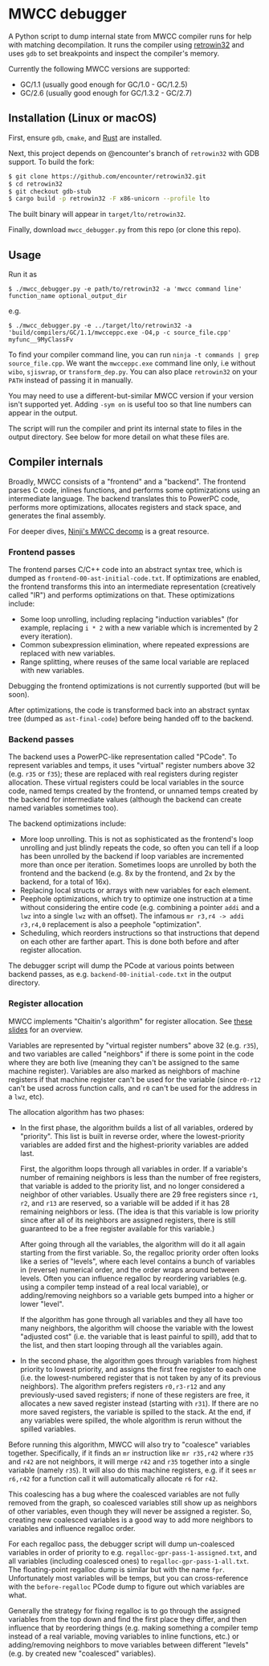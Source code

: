 # MWCC debugger

A Python script to dump internal state from MWCC compiler runs for help with matching
decompilation. It runs the compiler using [retrowin32](https://github.com/evmar/retrowin32)
and uses `gdb` to set breakpoints and inspect the compiler's memory.

Currently the following MWCC versions are supported:
* GC/1.1 (usually good enough for GC/1.0 - GC/1.2.5)
* GC/2.6 (usually good enough for GC/1.3.2 - GC/2.7)

## Installation (Linux or macOS)

First, ensure `gdb`, `cmake`, and [Rust](https://rustup.rs/) are installed.

Next, this project depends on @encounter's branch of `retrowin32` with GDB support.
To build the fork:
```bash
$ git clone https://github.com/encounter/retrowin32.git
$ cd retrowin32
$ git checkout gdb-stub
$ cargo build -p retrowin32 -F x86-unicorn --profile lto
```
The built binary will appear in `target/lto/retrowin32`.

Finally, download `mwcc_debugger.py` from this repo (or clone this repo).

## Usage

Run it as
```
$ ./mwcc_debugger.py -e path/to/retrowin32 -a 'mwcc command line' function_name optional_output_dir
```
e.g.
```
$ ./mwcc_debugger.py -e ../target/lto/retrowin32 -a 'build/compilers/GC/1.1/mwcceppc.exe -O4,p -c source_file.cpp' myfunc__9MyClassFv
```

To find your compiler command line, you can run `ninja -t commands | grep source_file.cpp`.
We want the `mwcceppc.exe` command line only, i.e without `wibo`, `sjiswrap`, or
`transform_dep.py`. You can also place `retrowin32` on your `PATH` instead of passing it in manually.

You may need to use a different-but-similar MWCC version if your version isn't
supported yet. Adding `-sym on` is useful too so that line numbers can appear in
the output.

The script will run the compiler and print its internal state to files in the
output directory. See below for more detail on what these files are.

## Compiler internals

Broadly, MWCC consists of a "frontend" and a "backend". The frontend parses C
code, inlines functions, and performs some optimizations using an intermediate
language. The backend translates this to PowerPC code, performs more
optimizations, allocates registers and stack space, and generates the final
assembly.

For deeper dives, [Ninji's MWCC decomp](https://git.wuffs.org/MWCC/tree/?h=main)
is a great resource.

### Frontend passes

The frontend parses C/C++ code into an abstract syntax tree, which is dumped as
`frontend-00-ast-initial-code.txt`. If optimizations are enabled, the frontend
transforms this into an intermediate representation (creatively called "IR") and
performs optimizations on that. These optimizations include:
* Some loop unrolling, including replacing "induction variables" (for example,
  replacing `i * 2` with a new variable which is incremented by 2 every
  iteration).
* Common subexpression elimination, where repeated expressions are replaced with new variables.
* Range splitting, where reuses of the same local variable are replaced with new variables.

Debugging the frontend optimizations is not currently supported (but will be
soon).

After optimizations, the code is transformed back into an abstract syntax tree
(dumped as `ast-final-code`) before being handed off to the backend.

### Backend passes

The backend uses a PowerPC-like representation called "PCode". To represent
variables and temps, it uses "virtual" register numbers above 32 (e.g. `r35` or
`f35`); these are replaced with real registers during register allocation. These
virtual registers could be local variables in the source code, named temps
created by the frontend, or unnamed temps created by the backend for
intermediate values (although the backend can create named variables sometimes
too).

The backend optimizations include:
* More loop unrolling. This is not as sophisticated as the frontend's loop
  unrolling and just blindly repeats the code, so often you can tell if a loop
  has been unrolled by the backend if loop variables are incremented more than
  once per iteration. Sometimes loops are unrolled by both the frontend and the
  backend (e.g. 8x by the frontend, and 2x by the backend, for a total of 16x).
* Replacing local structs or arrays with new variables for each element.
* Peephole optimizations, which try to optimize one instruction at a time
  without considering the entire code (e.g. combining a pointer `addi` and a
  `lwz` into a single `lwz` with an offset). The infamous
  `mr r3,r4 -> addi r3,r4,0` replacement is also a peephole "optimization".
* Scheduling, which reorders instructions so that instructions that depend on
  each other are farther apart. This is done both before and after register
  allocation.

The debugger script will dump the PCode at various points between backend passes,
as e.g. `backend-00-initial-code.txt` in the output directory.

### Register allocation

MWCC implements "Chaitin's algorithm" for register allocation. See
[these slides](https://web.cecs.pdx.edu/~mperkows/temp/register-allocation.pdf) for
an overview.

Variables are represented by "virtual register numbers" above 32 (e.g. `r35`),
and two variables are called "neighbors" if there is some point in the code
where they are both live (meaning they can't be assigned to the same machine
register). Variables are also marked as neighbors of machine registers if that
machine register can't be used for the variable (since `r0-r12` can't be used
across function calls, and `r0` can't be used for the address in a `lwz`, etc).

The allocation algorithm has two phases:

* In the first phase, the algorithm builds a list of all variables, ordered by
  "priority". This list is built in reverse order, where the lowest-priority
  variables are added first and the highest-priority variables are added last.

  First, the algorithm loops through all variables in order. If a variable's
  number of remaining neighbors is less than the number of free registers, that
  variable is added to the priority list, and no longer considered a neighbor of
  other variables. Usually there are 29 free registers since `r1`, `r2`, and
  `r13` are reserved, so a variable will be added if it has 28 remaining
  neighbors or less. (The idea is that this variable is low priority since after
  all of its neighbors are assigned registers, there is still guaranteed to be a
  free register available for this variable.)

  After going through all the variables, the algorithm will do it all again
  starting from the first variable. So, the regalloc priority order often looks
  like a series of "levels", where each level contains a bunch of variables in
  (reverse) numerical order, and the order wraps around between levels. Often
  you can influence regalloc by reordering variables (e.g. using a compiler temp
  instead of a real local variable), or adding/removing neighbors so a variable
  gets bumped into a higher or lower "level".

  If the algorithm has gone through all variables and they all have too many
  neighbors, the algorithm will choose the variable with the lowest "adjusted
  cost" (i.e. the variable that is least painful to spill), add that to the
  list, and then start looping through all the variables again.

* In the second phase, the algorithm goes through variables from highest
  priority to lowest priority, and assigns the first free register to each one
  (i.e. the lowest-numbered register that is not taken by any of its previous
  neighbors). The algorithm prefers registers `r0,r3-r12` and any
  previously-used saved registers; if none of these registers are free, it
  allocates a new saved register instead (starting with `r31`). If there are no
  more saved registers, the variable is spilled to the stack. At the end, if any
  variables were spilled, the whole algorithm is rerun without the spilled
  variables.

Before running this algorithm, MWCC will also try to "coalesce" variables
together. Specifically, if it finds an `mr` instruction like `mr r35,r42` where
`r35` and `r42` are not neighbors, it will merge `r42` and `r35` together into a
single variable (namely `r35`). It will also do this machine registers, e.g. if
it sees `mr r6,r42` for a function call it will automatically allocate `r6` for
`r42`.

This coalescing has a bug where the coalesced variables are not fully removed
from the graph, so coalesced variables still show up as neighbors of other
variables, even though they will never be assigned a register. So, creating new
coalesced variables is a good way to add more neighbors to variables and
influence regalloc order.

For each regalloc pass, the debugger script will dump un-coalesced variables in
order of priority to e.g. `regalloc-gpr-pass-1-assigned.txt`, and all variables
(including coalesced ones) to `regalloc-gpr-pass-1-all.txt`. The floating-point
regalloc dump is similar but with the name `fpr`. Unfortunately most variables
will be temps, but you can cross-reference with the `before-regalloc` PCode dump
to figure out which variables are what.

Generally the strategy for fixing regalloc is to go through the assigned
variables from the top down and find the first place they differ, and then
influence that by reordering things (e.g. making something a compiler temp
instead of a real variable, moving variables to inline functions, etc.) or
adding/removing neighbors to move variables between different "levels" (e.g. by
created new "coalesced" variables).

